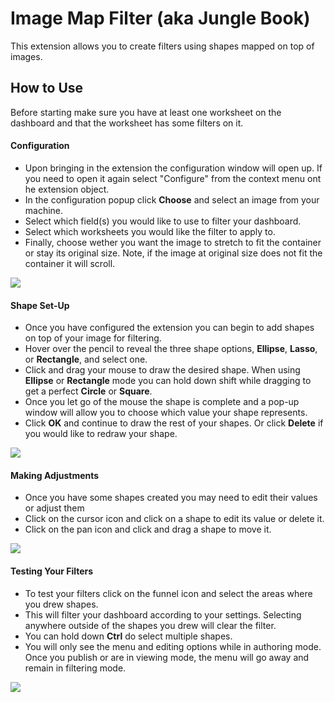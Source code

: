 # Image Map Filter (aka Jungle Book)

This extension allows you to create filters using shapes mapped on top of images.

## How to Use

Before starting make sure you have at least one worksheet on the dashboard and that the worksheet has some filters on it.

#### Configuration
- Upon bringing in the extension the configuration window will open up. If you need to open it again select "Configure" from the context menu ont he extension object.
- In the configuration popup click **Choose** and select an image from your machine. 
- Select which field(s) you would like to use to filter your dashboard. 
- Select which worksheets you would like the filter to apply to.
- Finally, choose wether you want the image to stretch to fit the container or stay its original size. Note, if the image at original size does not fit the container it will scroll.

![](./docs/how_to_1.gif)

#### Shape Set-Up
- Once you have configured the extension you can begin to add shapes on top of your image for filtering.
- Hover over the pencil to reveal the three shape options, **Ellipse**, **Lasso**, or **Rectangle**, and select one.
- Click and drag your mouse to draw the desired shape. When using **Ellipse** or **Rectangle** mode you can hold down shift while dragging to get a perfect **Circle** or **Square**.
- Once you let go of the mouse the shape is complete and a pop-up window will allow you to choose which value your shape represents.
- Click **OK** and continue to draw the rest of your shapes. Or click **Delete** if you would like to redraw your shape.

![](./docs/how_to_2.gif)

#### Making Adjustments
- Once you have some shapes created you may need to edit their values or adjust them
- Click on the cursor icon and click on a shape to edit its value or delete it.
- Click on the pan icon and click and drag a shape to move it.

![](./docs/how_to_3.gif)

#### Testing Your Filters
- To test your filters click on the funnel icon and select the areas where you drew shapes.
- This will filter your dashboard according to your settings. Selecting anywhere outside of the shapes you drew will clear the filter.
- You can hold down **Ctrl** do select multiple shapes.
- You will only see the menu and editing options while in authoring mode. Once you publish or are in viewing mode, the menu will go away and remain in filtering mode.

![](./docs/how_to_4.gif)
